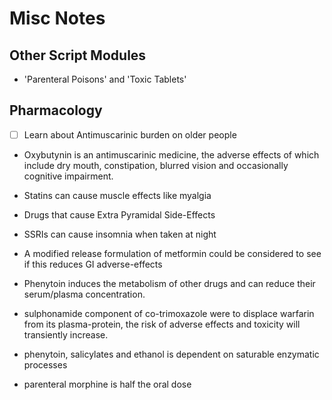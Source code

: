 # Misc Notes

## Other Script Modules

- 'Parenteral Poisons' and 'Toxic Tablets'

## Pharmacology

- [ ] Learn about Antimuscarinic burden on older people

- Oxybutynin is an antimuscarinic medicine, the adverse effects of which include dry mouth, constipation, blurred vision and occasionally cognitive impairment.

- Statins can cause muscle effects like myalgia

- Drugs that cause Extra Pyramidal Side-Effects

- SSRIs can cause insomnia when taken at night

- A modified release formulation of metformin could be considered to see if this reduces GI adverse-effects

- Phenytoin induces the metabolism of other drugs and can reduce their serum/plasma concentration.

- sulphonamide component of co-trimoxazole were to displace warfarin from its plasma-protein, the risk of adverse effects and toxicity will transiently increase.

- phenytoin, salicylates and ethanol is dependent on saturable enzymatic processes

- parenteral morphine is half the oral dose